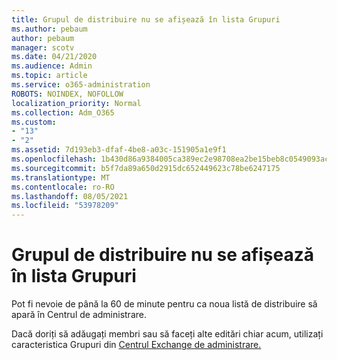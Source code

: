 ```yaml
---
title: Grupul de distribuire nu se afișează în lista Grupuri
ms.author: pebaum
author: pebaum
manager: scotv
ms.date: 04/21/2020
ms.audience: Admin
ms.topic: article
ms.service: o365-administration
ROBOTS: NOINDEX, NOFOLLOW
localization_priority: Normal
ms.collection: Adm_O365
ms.custom:
- "13"
- "2"
ms.assetid: 7d193eb3-dfaf-4be8-a03c-151905a1e9f1
ms.openlocfilehash: 1b430d86a9384005ca389ec2e98708ea2be15beb8c0549093acb829f90189d38
ms.sourcegitcommit: b5f7da89a650d2915dc652449623c78be6247175
ms.translationtype: MT
ms.contentlocale: ro-RO
ms.lasthandoff: 08/05/2021
ms.locfileid: "53978209"
---
```

# <a name="distribution-group-not-showing-in-groups-list"></a>Grupul de distribuire nu se afișează în lista Grupuri

Pot fi nevoie de până la 60 de minute pentru ca noua listă de distribuire să apară în Centrul de administrare.
  
Dacă doriți să adăugați membri sau să faceți alte editări chiar acum, utilizați caracteristica Grupuri din [Centrul Exchange de administrare.](https://outlook.office365.com/ecp/?rfr=Admin_o365&amp;exsvurl=1)
  